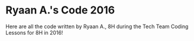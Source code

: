 # Ryaan A.'s Code 2016
Here are all the code written by Ryaan A., 8H during the Tech Team Coding Lessons for 8H in 2016!
